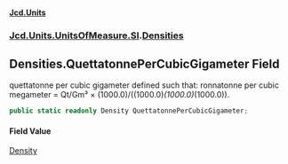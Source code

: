 #### [Jcd.Units](index.md 'index')
### [Jcd.Units.UnitsOfMeasure.SI](Jcd.Units.UnitsOfMeasure.SI.md 'Jcd.Units.UnitsOfMeasure.SI').[Densities](Densities.md 'Jcd.Units.UnitsOfMeasure.SI.Densities')

## Densities.QuettatonnePerCubicGigameter Field

quettatonne per cubic gigameter defined such that: ronnatonne per cubic megameter = Qt/Gm³ × (1000.0)/((1000.0)*(1000.0)*(1000.0)).

```csharp
public static readonly Density QuettatonnePerCubicGigameter;
```

#### Field Value
[Density](Density.md 'Jcd.Units.UnitTypes.Density')